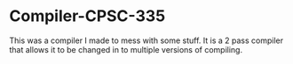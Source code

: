 # Compiler-CPSC-335
This was a compiler I made to mess with some stuff. It is a 2 pass compiler that allows it to be changed in to multiple versions of compiling.
